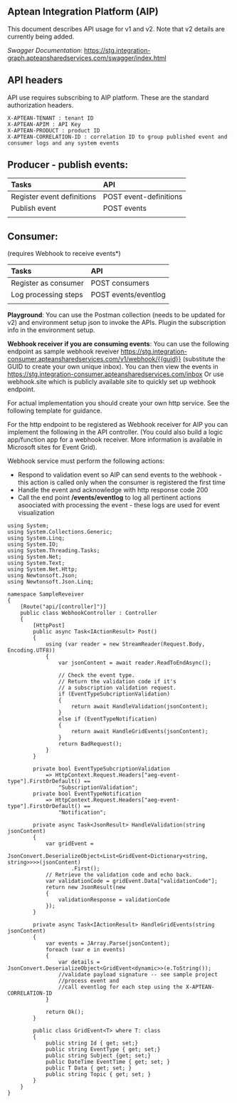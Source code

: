 ## Aptean Integration Platform (AIP)
This document describes API usage for v1 and v2. Note that v2 details are currently being added.

*Swagger Documentation*: https://stg.integration-graph.apteansharedservices.com/swagger/index.html

## API headers
API use requires subscribing to AIP platform. These are the standard authorization headers. 
```
X-APTEAN-TENANT : tenant ID
X-APTEAN-APIM : API Key
X-APTEAN-PRODUCT : product ID
X-APTEAN-CORRELATION-ID : correlation ID to group published event and consumer logs and any system events
```

## Producer - publish events:

| **Tasks**                  | **API**                |
| :------------------------- | :--------------------- |
| Register event definitions | POST event-definitions |
| Publish event              | POST events            |
|                            |                        |

## Consumer: 
(requires Webhook to receive events*)

| **Tasks**            | **API**        |
| :------------------- | :------------- |
| Register as consumer | POST consumers |
| Log processing steps | POST events/eventlog |
|                      |                |

**Playground**: You can use the Postman collection (needs to be updated for v2) and environment setup json to invoke the APIs. Plugin the subscription info in the environment setup.

**Webhook receiver if you are consuming events**:
You can use the following endpoint as sample webhook reveiver https://stg.integration-consumer.apteansharedservices.com/v1/webhook/{{guid}} 
(substitute the GUID to create your own unique inbox). You can then view the events in https://stg.integration-consumer.apteansharedservices.com/inbox
Or use webhook.site which is publicly available site to quickly set up webhook endpoint.

For actual implementation you should create your own http service. See the following template for guidance.

For the http endpoint to be registered as Webhook receiver for AIP you can implement the following in the API controller. (You could also build a logic app/function app for a webhook receiver. More information is available in Microsoft sites for Event Grid).

Webhook service must perform the following actions:
- Respond to validation event so AIP can send events to the webhook - this action is called only when the consumer is registered the first time
- Handle the event and acknowledge with http response code 200
- Call the end point **/events/eventlog** to log all pertinent actions asoociated with processing the event - these logs are used for event visualization

```
using System;
using System.Collections.Generic;
using System.Linq;
using System.IO;
using System.Threading.Tasks;
using System.Net;
using System.Text;
using System.Net.Http;
using Newtonsoft.Json;
using Newtonsoft.Json.Linq;

namespace SampleReveiver
{
    [Route("api/[controller]")]
    public class WebhookController : Controller
    {
        [HttpPost]
        public async Task<IActionResult> Post()
        {
            using (var reader = new StreamReader(Request.Body, Encoding.UTF8))
            {
                var jsonContent = await reader.ReadToEndAsync();

                // Check the event type.
                // Return the validation code if it's 
                // a subscription validation request. 
                if (EventTypeSubcriptionValidation)
                {
                    return await HandleValidation(jsonContent);
                }
                else if (EventTypeNotification)
                {
                    return await HandleGridEvents(jsonContent);
                }            
                return BadRequest();                
            }
        }

        private bool EventTypeSubcriptionValidation
            => HttpContext.Request.Headers["aeg-event-type"].FirstOrDefault() ==
                "SubscriptionValidation";
        private bool EventTypeNotification
            => HttpContext.Request.Headers["aeg-event-type"].FirstOrDefault() ==
                "Notification";

        private async Task<JsonResult> HandleValidation(string jsonContent)
        {
            var gridEvent =
                JsonConvert.DeserializeObject<List<GridEvent<Dictionary<string, string>>>>(jsonContent)
                    .First();
            // Retrieve the validation code and echo back.
            var validationCode = gridEvent.Data["validationCode"];
            return new JsonResult(new
            {
                validationResponse = validationCode
            });
        }

        private async Task<IActionResult> HandleGridEvents(string jsonContent)
        {
            var events = JArray.Parse(jsonContent);
            foreach (var e in events)
            {
                var details = JsonConvert.DeserializeObject<GridEvent<dynamic>>(e.ToString());
                //validate payload signature -- see sample project
                //process event and
                //call eventlog for each step using the X-APTEAN-CORRELATION-ID
            }

            return Ok();
        }

        public class GridEvent<T> where T: class
        {
            public string Id { get; set;}
            public string EventType { get; set;}
            public string Subject {get; set;}
            public DateTime EventTime { get; set; } 
            public T Data { get; set; } 
            public string Topic { get; set; }
        }
    }
}
```
